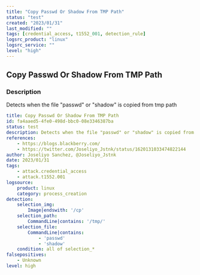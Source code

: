 ```yaml
---
title: "Copy Passwd Or Shadow From TMP Path"
status: "test"
created: "2023/01/31"
last_modified: ""
tags: [credential_access, t1552_001, detection_rule]
logsrc_product: "linux"
logsrc_service: ""
level: "high"
---
```


## Copy Passwd Or Shadow From TMP Path

### Description

Detects when the file "passwd" or "shadow" is copied from tmp path

```yml
title: Copy Passwd Or Shadow From TMP Path
id: fa4aaed5-4fe0-498d-bbc0-08e3346387ba
status: test
description: Detects when the file "passwd" or "shadow" is copied from tmp path
references:
    - https://blogs.blackberry.com/
    - https://twitter.com/Joseliyo_Jstnk/status/1620131033474822144
author: Joseliyo Sanchez, @Joseliyo_Jstnk
date: 2023/01/31
tags:
    - attack.credential_access
    - attack.t1552.001
logsource:
    product: linux
    category: process_creation
detection:
    selection_img:
        Image|endswith: '/cp'
    selection_path:
        CommandLine|contains: '/tmp/'
    selection_file:
        CommandLine|contains:
            - 'passwd'
            - 'shadow'
    condition: all of selection_*
falsepositives:
    - Unknown
level: high

```
